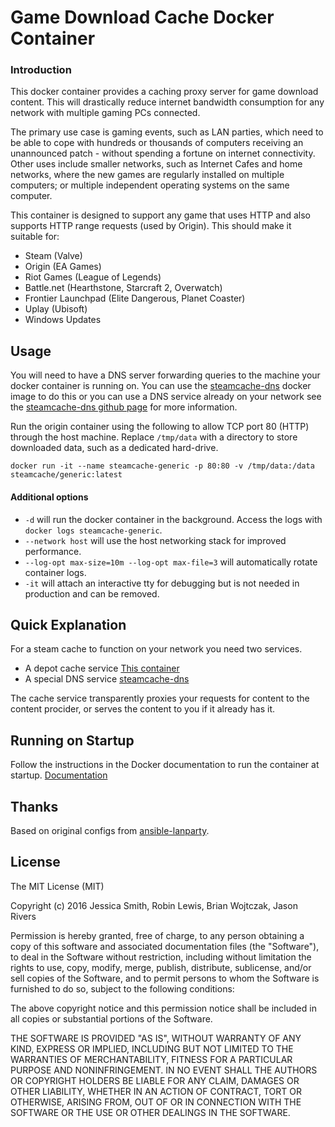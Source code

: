 # Game Download Cache Docker Container

### Introduction

This docker container provides a caching proxy server for game download content. This will drastically reduce internet bandwidth consumption for any network with multiple gaming PCs connected.

The primary use case is gaming events, such as LAN parties, which need to be able to cope with hundreds or thousands of computers receiving an unannounced patch - without spending a fortune on internet connectivity. Other uses include smaller networks, such as Internet Cafes and home networks, where the new games are regularly installed on multiple computers; or multiple independent operating systems on the same computer.

This container is designed to support any game that uses HTTP and also supports HTTP range requests (used by Origin). This should make it suitable for:

 - Steam (Valve)
 - Origin (EA Games)
 - Riot Games (League of Legends)
 - Battle.net (Hearthstone, Starcraft 2, Overwatch)
 - Frontier Launchpad (Elite Dangerous, Planet Coaster)
 - Uplay (Ubisoft)
 - Windows Updates

## Usage

You will need to have a DNS server forwarding queries to the machine your docker container is running on. You can use the [steamcache-dns](https://hub.docker.com/r/steamcache/steamcache-dns/) docker image to do this or you can use a DNS service already on your network see the [steamcache-dns github page](https://github.com/steamcache/steamcache-dns) for more information.

Run the origin container using the following to allow TCP port 80 (HTTP) through the host machine. Replace `/tmp/data` with a directory to store downloaded data, such as a dedicated hard-drive.

```
docker run -it --name steamcache-generic -p 80:80 -v /tmp/data:/data steamcache/generic:latest
```

#### Additional options

* `-d` will run the docker container in the background. Access the logs with `docker logs steamcache-generic`.
* `--network host` will use the host networking stack for improved performance.
* `--log-opt max-size=10m --log-opt max-file=3` will automatically rotate container logs.
* `-it` will attach an interactive tty for debugging but is not needed in production and can be removed.

## Quick Explanation

For a steam cache to function on your network you need two services.
* A depot cache service [This container](https://github.com/steamcache/generic)
* A special DNS service [steamcache-dns](https://github.com/steamcache/steamcache-dns)

The cache service transparently proxies your requests for content to the content procider, or serves the content to you if it already has it.

## Running on Startup

Follow the instructions in the Docker documentation to run the container at startup.
[Documentation](https://docs.docker.com/engine/admin/host_integration/)

## Thanks

Based on original configs from [ansible-lanparty](https://github.com/ti-mo/ansible-lanparty).

## License

The MIT License (MIT)

Copyright (c) 2016 Jessica Smith, Robin Lewis, Brian Wojtczak, Jason Rivers

Permission is hereby granted, free of charge, to any person obtaining a copy
of this software and associated documentation files (the "Software"), to deal
in the Software without restriction, including without limitation the rights
to use, copy, modify, merge, publish, distribute, sublicense, and/or sell
copies of the Software, and to permit persons to whom the Software is
furnished to do so, subject to the following conditions:

The above copyright notice and this permission notice shall be included in
all copies or substantial portions of the Software.

THE SOFTWARE IS PROVIDED "AS IS", WITHOUT WARRANTY OF ANY KIND, EXPRESS OR
IMPLIED, INCLUDING BUT NOT LIMITED TO THE WARRANTIES OF MERCHANTABILITY,
FITNESS FOR A PARTICULAR PURPOSE AND NONINFRINGEMENT. IN NO EVENT SHALL THE
AUTHORS OR COPYRIGHT HOLDERS BE LIABLE FOR ANY CLAIM, DAMAGES OR OTHER
LIABILITY, WHETHER IN AN ACTION OF CONTRACT, TORT OR OTHERWISE, ARISING FROM,
OUT OF OR IN CONNECTION WITH THE SOFTWARE OR THE USE OR OTHER DEALINGS IN
THE SOFTWARE.
